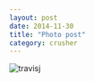 ```yaml
---
layout: post
date: 2014-11-30
title: "Photo post"
category: crusher
---
```

![travisj](/images/d4aa4ebd2a6789d82919a98e9a3045f81caca57ccdfd240656ea93229c550dbc.jpg)
